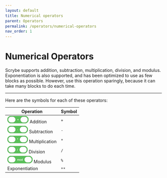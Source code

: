 ```yaml
---
layout: default
title: Numerical operators
parent: Operators
permalink: /operators/numerical-operators
nav_order: 1
---
```


# Numerical Operators

Scrybe supports addition, subtraction, multiplication, division, and modulus. Exponentiation is also supported, and has been optimized to use as few blocks as possible. However, use this operation sparingly, because it can take many blocks to do each time.

<hr>

Here are the symbols for each of these operators:

| Operation                                         | Symbol |
| ------------------------------------------------- | ------ |
| ![](/assets/operator_add.png) Addition            | `+`    |
| ![](/assets/operator_subtract.png) Subtraction    | `-`    |
| ![](/assets/operator_multiply.png) Multiplication | `*`    |
| ![](/assets/operator_divide.png) Division         | `/`    |
| ![](/assets/operator_mod.png) Modulus             | `%`    |
| Exponentiation                                    | `**`   |
